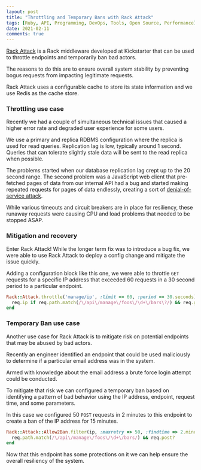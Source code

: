 ```yaml
---
layout: post
title: "Throttling and Temporary Bans with Rack Attack"
tags: [Ruby, API, Programming, DevOps, Tools, Open Source, Performance]
date: 2021-02-11
comments: true
---
```


[Rack Attack](https://github.com/rack/rack-attack) is a Rack middleware developed at Kickstarter that can be used to throttle endpoints and temporarily ban bad actors.

The reasons to do this are to ensure overall system stability by preventing bogus requests from impacting legitimate requests.

Rack Attack uses a configurable cache to store its state information and we use Redis as the cache store.


### Throttling use case

Recently we had a couple of simultaneous technical issues that caused a higher error rate and degraded user experience for some users.

We use a primary and replica RDBMS configuration where the replica is used for read queries. Replication lag is low, typically around 1 second. Queries that can tolerate slightly stale data will be sent to the read replica when possible.

The problems started when our database replication lag crept up to the 20 second range. The second problem was a JavaScript web client that pre-fetched pages of data from our internal API had a bug and started making repeated requests for pages of data endlessly, creating a sort of [denial-of-service attack](https://en.wikipedia.org/wiki/Denial-of-service_attack).

While various timeouts and circuit breakers are in place for resiliency, these runaway requests were causing CPU and load problems that needed to be stopped ASAP.


### Mitigation and recovery

Enter Rack Attack! While the longer term fix was to introduce a bug fix, we were able to use Rack Attack to deploy a config change and mitigate the issue quickly.

Adding a configuration block like this one, we were able to throttle `GET` requests for a specific IP address that exceeded 60 requests in a 30 second period to a particular endpoint.

```ruby
Rack::Attack.throttle('manage/ip', :limit => 60, :period => 30.seconds) do |req|
  req.ip if req.path.match(/\/api\/manage\/foos\/\d+\/bars\?/) && req.get?
end
```


### Temporary Ban use case

Another use case for Rack Attack is to mitigate risk on potential endpoints that may be abused by bad actors.

Recently an engineer identified an endpoint that could be used maliciously to determine if a particular email address was in the system.

Armed with knowledge about the email address a brute force login attempt could be conducted.

To mitigate that risk we can configured a temporary ban based on identifying a pattern of bad behavior using the IP address, endpoint, request time, and some parameters.

In this case we configured 50 `POST` requests in 2 minutes to this endpoint to create a ban of the IP address for 15 minutes.

```ruby
Rack::Attack::Allow2Ban.filter(ip, :maxretry => 50, :findtime => 2.minute, :bantime => 15.minutes) do
  req.path.match(/\/api\/manage\/foos\/\d+\/bars/) && req.post?
end
```

Now that this endpoint has some protections on it we can help ensure the overall resiliency of the system.
